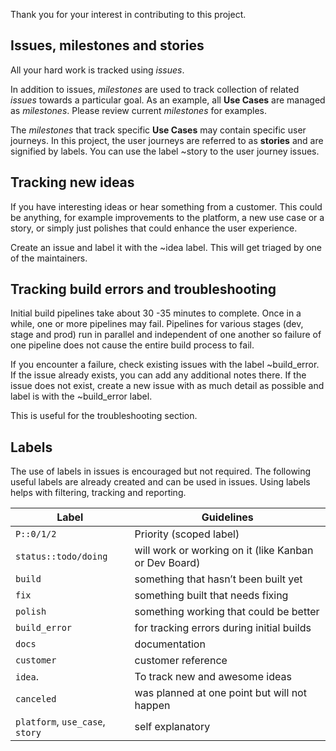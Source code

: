 Thank you for your interest in contributing to this project.

## Issues, milestones and stories
All your hard work is tracked using *issues*.

In addition to issues, *milestones* are used to track collection of related *issues* towards a particular goal. As an example, all **Use Cases** are managed as *milestones*. Please review current *milestones* for examples.

The *milestones* that track specific **Use Cases** may contain specific user journeys. In this project, the user journeys are referred to as **stories** and are signified by labels. You can use the label ~story to the user journey issues.

## Tracking new ideas
If you have interesting ideas or hear something from a customer. This could be anything, for example improvements to the platform, a new use case or a story, or simply just polishes that could enhance the user experience. 

Create an issue and label it with the ~idea label.
This will get triaged by one of the maintainers.

## Tracking build errors and troubleshooting
Initial build pipelines take about 30 -35 minutes to complete. Once in a while, one or more pipelines may fail. Pipelines for various stages (dev, stage and prod) run in parallel and independent of one another so failure of one pipeline does not cause the entire build process to fail.

If you encounter a failure, check existing issues with the label ~build_error. If the issue already exists, you can add any additional notes there.
If the issue does not exist, create a new issue with as much detail as possible and label is with the ~build_error label.

This is useful for the troubleshooting section.

## Labels

The use of labels in issues is encouraged but not required. The following useful labels are already created and can be used in issues. Using labels helps with filtering, tracking and reporting.

| **Label** | **Guidelines** |
| ----------| --------------- |
| `P::0/1/2` | Priority (scoped label) |
| `status::todo/doing` | will work or working on it (like Kanban or Dev Board) |
| `build`	| something that hasn’t been built yet |
| `fix`		| something built that needs fixing |
| `polish`	| something working that could be better |
| `build_error` | for tracking errors during initial builds |
| `docs`		| documentation |
| `customer`	| customer reference |
| `idea`.       | To track new and awesome ideas |
| `canceled`	|	was planned at one point but will not happen |
| `platform`, `use_case`, `story`	| self explanatory |
